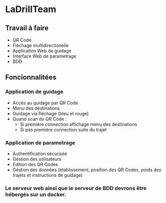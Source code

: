 # LaDrillTeam
## Travail à faire
- QR Code
- Fléchage multidirectionelle
- Application Web de guidage 
- Interface Web de parametrage
- BDD
## Foncionnalitées
### Application de guidage 
  - Accès au guidage par QR Code
  - Menu des déstinations
  - Guidage via fléchage (bleu et rouge)
  - Quand scan du QR Code :
    - Si première connection affichage menu des destinations
    - Si pas première connection suite du trajet
### Application de parametrage
- Authentification sécurisée
- Géstion des utilisateurs
- Edition des QR Codes
- Géstion des données (établissement, position des QR Codes, poids des trajets et instructions de guidage)
### Le serveur web ainsi que le serveur de BDD devrons être hébergés sur un docker.
